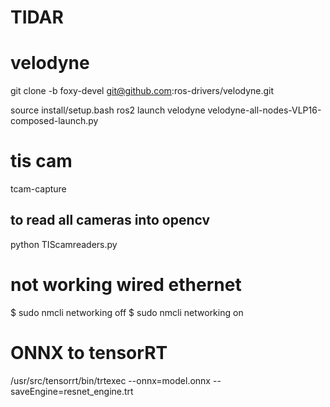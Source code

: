 # TIDAR

# velodyne
git clone -b foxy-devel git@github.com:ros-drivers/velodyne.git

source install/setup.bash
ros2 launch velodyne velodyne-all-nodes-VLP16-composed-launch.py

# tis cam
tcam-capture

## to read all cameras into opencv
python TIScamreaders.py


# not working wired ethernet
$ sudo nmcli networking off
$ sudo nmcli networking on


# ONNX to tensorRT
/usr/src/tensorrt/bin/trtexec --onnx=model.onnx --saveEngine=resnet_engine.trt

